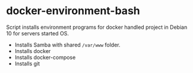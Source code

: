 # docker-environment-bash
Script installs environment programs for docker handled project in Debian 10 for servers started OS.
- Installs Samba with shared `/var/www` folder.
- Installs docker
- Installs docker-compose
- Installs git
